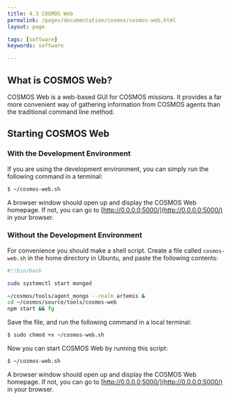 ```yaml
---
title: 4.3 COSMOS Web
permalink: /pages/documentation/cosmos/cosmos-web.html
layout: page

tags: [software]
keywords: software

---
```



## What is COSMOS Web?

COSMOS Web is a web-based GUI for COSMOS missions. It provides a far more convenient way of gathering information
from COSMOS agents than the traditional command line method.

## Starting COSMOS Web

### With the Development Environment

If you are using the development environment, you can simply run the following command in a terminal:

```bash
$ ~/cosmos-web.sh
```

A browser window should open up and display the COSMOS Web homepage. If not, you can go to
[http://0.0.0.0:5000/](http://0.0.0.0:5000/) in your browser.

### Without the Development Environment

For convenience you should make a shell script. Create a file called `cosmos-web.sh` in the home directory in Ubuntu,
and paste the following contents:

```bash
#!/bin/bash

sudo systemctl start mongod

~/cosmos/tools/agent_mongo --realm artemis &
cd ~/cosmos/source/tools/cosmos-web
npm start && fg
```

Save the file, and run the following command in a local terminal:

```bash
$ sudo chmod +x ~/cosmos-web.sh
```

Now you can start COSMOS Web by running this script:

```bash
$ ~/cosmos-web.sh
```

A browser window should open up and display the COSMOS Web homepage. If not, you can go to
[http://0.0.0.0:5000/](http://0.0.0.0:5000/) in your browser.
